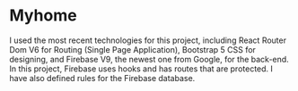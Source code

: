 # Myhome
I used the most recent technologies for this project, including React Router Dom V6 for Routing (Single Page Application), Bootstrap 5 CSS for designing, and Firebase V9, the newest one from Google, for the back-end. In this project, Firebase uses hooks and has routes that are protected. I have also defined rules for the Firebase database.
